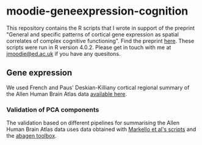 # moodie-geneexpression-cognition
This repository contains the R scripts that I wrote in support of the preprint "General and specific patterns of cortical gene expression as spatial correlates of complex cognitive functioning". Find the preprint [here](https://www.biorxiv.org/content/10.1101/2023.03.16.532915v1). These scripts were run in R version 4.0.2. Please get in touch with me at jmoodie@ed.ac.uk if you have any quesitons.

## Gene expression
We used French and Paus' Deskian-Killiany cortical regional summary of the Allen Human Brain Atlas data [available here](https://figshare.com/articles/dataset/A_FreeSurfer_view_of_the_cortical_transcriptome_generated_from_the_Allen_Human_Brain_Atlas/1439749). 

### Validation of PCA components
The validation based on different pipelines for summarising the Allen Human Brain Atlas data uses data obtained with [Markello et al's scripts](https://github.com/netneurolab/markello_transcriptome) and the [abagen toolbox](https://github.com/rmarkello/abagen).

##

